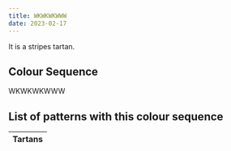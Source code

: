 ```yaml
---
title: WKWKWKWWW
date: 2023-02-17
---
```

<no value>

It is a <no value> stripes tartan.


## Colour Sequence
WKWKWKWWW

## List of patterns with this colour sequence

| Tartans |
|---------------|
